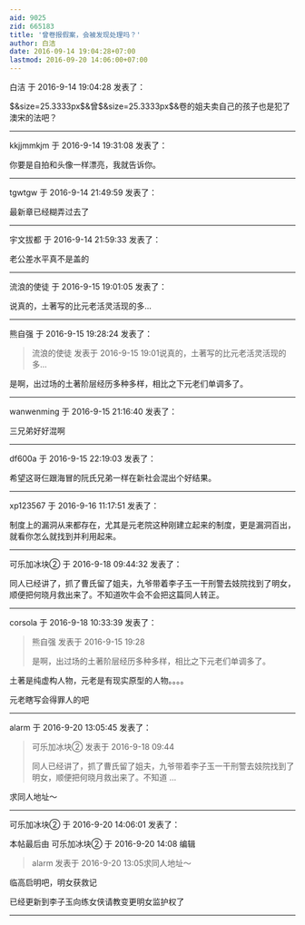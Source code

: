 ```yaml
---
aid: 9025
zid: 665183
title: '曾卷报假案，会被发现处理吗？'
author: 白洁
date: 2016-09-14 19:04:28+07:00
lastmod: 2016-09-20 14:06:00+07:00
---
```


白洁 于 2016-9-14 19:04:28 发表了：

\$&size=25.3333px\$&曾\$&size=25.3333px\$&卷的姐夫卖自己的孩子也是犯了澳宋的法吧？

---------

kkjjmmkjm 于 2016-9-14 19:31:08 发表了：

你要是自拍和头像一样漂亮，我就告诉你。

---------

tgwtgw 于 2016-9-14 21:49:59 发表了：

最新章已经糊弄过去了

---------

宇文拔都 于 2016-9-14 21:59:33 发表了：

老公差水平真不是盖的

---------

流浪的使徒 于 2016-9-15 19:01:05 发表了：

说真的，土著写的比元老活灵活现的多...

---------

熊自强 于 2016-9-15 19:28:24 发表了：

> 流浪的使徒 发表于 2016-9-15 19:01说真的，土著写的比元老活灵活现的多...



是啊，出过场的土著阶层经历多种多样，相比之下元老们单调多了。

---------

wanwenming 于 2016-9-15 21:16:40 发表了：

三兄弟好好混啊

---------

df600a 于 2016-9-15 22:19:03 发表了：

希望这哥仨跟海冒的阮氏兄弟一样在新社会混出个好结果。

---------

xp123567 于 2016-9-16 11:17:51 发表了：

制度上的漏洞从来都存在，尤其是元老院这种刚建立起来的制度，更是漏洞百出，就看你怎么就找到并利用起来。

---------

可乐加冰块② 于 2016-9-18 09:44:32 发表了：

同人已经讲了，抓了曹氏留了姐夫，九爷带着李子玉一干刑警去妓院找到了明女，顺便把何晓月救出来了。不知道吹牛会不会把这篇同人转正。

---------

corsola 于 2016-9-18 10:33:39 发表了：

> 熊自强 发表于 2016-9-15 19:28
> 
> 是啊，出过场的土著阶层经历多种多样，相比之下元老们单调多了。



土著是纯虚构人物，元老是有现实原型的人物。。。。

元老瞎写会得罪人的吧

---------

alarm 于 2016-9-20 13:05:45 发表了：

> 可乐加冰块② 发表于 2016-9-18 09:44
> 
> 同人已经讲了，抓了曹氏留了姐夫，九爷带着李子玉一干刑警去妓院找到了明女，顺便把何晓月救出来了。不知道 ...



求同人地址～

---------

可乐加冰块② 于 2016-9-20 14:06:01 发表了：

本帖最后由 可乐加冰块② 于 2016-9-20 14:08 编辑 


> 
> alarm 发表于 2016-9-20 13:05求同人地址～



临高启明吧，明女获救记

已经更新到李子玉向练女侠请教变更明女监护权了

---------


